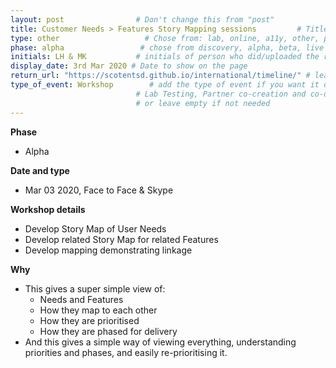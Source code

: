 ```yaml
---
layout: post                # Don't change this from "post"
title: Customer Needs > Features Story Mapping sessions         # Title to show on the page
type: other                   # Chose from: lab, online, a11y, other, partner
phase: alpha                 # chose from discovery, alpha, beta, live
initials: LH & MK           # initials of person who did/uploaded the research
display_date: 3rd Mar 2020 # Date to show on the page
return_url: "https://scotentsd.github.io/international/timeline/" # leave like this - don't change it
type_of_event: Workshop        # add the type of event if you want it displayed added to the heading when the post is clicked on
                            # Lab Testing, Partner co-creation and co-design, Accessibility, Online research and testing, Events, F2F and testing
                            # or leave empty if not needed
---
```


**Phase**
- Alpha

**Date and type**
- Mar 03 2020,  Face to Face & Skype

**Workshop details**
- Develop Story Map of User Needs
- Develop related Story Map for related Features
- Develop mapping demonstrating linkage

**Why**
- This gives a super simple view of:
	- Needs and Features
	- How they map to each other
	- How they are prioritised
	- How they are phased for delivery
- And this gives a simple way of viewing everything, understanding priorities and phases, and easily re-prioritising it.
